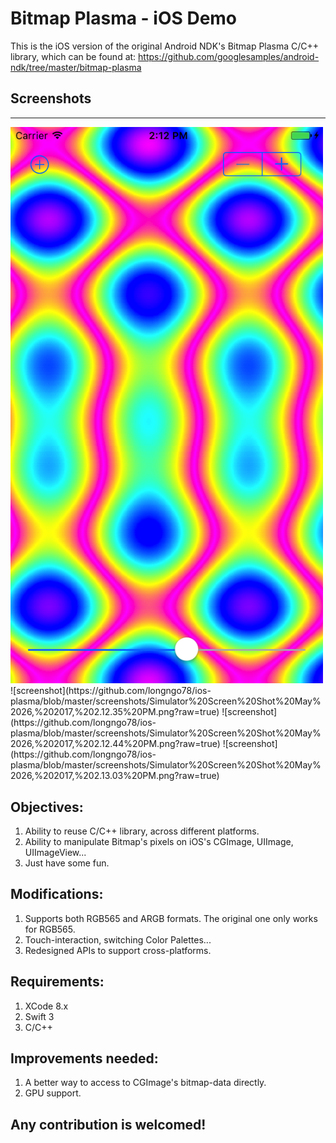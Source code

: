 # Bitmap Plasma - iOS Demo

This is the iOS version of the original Android NDK's Bitmap Plasma C/C++ library, which can be found at:
https://github.com/googlesamples/android-ndk/tree/master/bitmap-plasma

## Screenshots
-----------
<img src="https://github.com/longngo78/ios-plasma/blob/master/screenshots/Simulator%20Screen%20Shot%20May%2026,%202017,%202.12.25%20PM.png?raw=true" width="500">
![screenshot](https://github.com/longngo78/ios-plasma/blob/master/screenshots/Simulator%20Screen%20Shot%20May%2026,%202017,%202.12.35%20PM.png?raw=true)
![screenshot](https://github.com/longngo78/ios-plasma/blob/master/screenshots/Simulator%20Screen%20Shot%20May%2026,%202017,%202.12.44%20PM.png?raw=true)
![screenshot](https://github.com/longngo78/ios-plasma/blob/master/screenshots/Simulator%20Screen%20Shot%20May%2026,%202017,%202.13.03%20PM.png?raw=true)

## Objectives:
1. Ability to reuse C/C++ library, across different platforms.
2. Ability to manipulate Bitmap's pixels on iOS's CGImage, UIImage, UIImageView...
3. Just have some fun.

## Modifications:
1. Supports both RGB565 and ARGB formats. The original one only works for RGB565.
2. Touch-interaction, switching Color Palettes...
3. Redesigned APIs to support cross-platforms.

## Requirements:
1. XCode 8.x
2. Swift 3
3. C/C++

## Improvements needed:
1. A better way to access to CGImage's bitmap-data directly.
2. GPU support.

## Any contribution is welcomed!
